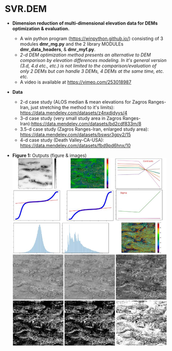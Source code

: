 # SVR.DEM
* **Dimension reduction of multi-dimensional elevation data for DEMs optimization & evaluation.**
  * A win python program (https://winpython.github.io/) consisting of 3 modules **dmr_mg.py** and the 2 library MODULEs **dmr_data_headers**, & **dmr_myf.py**.
  * _2-d DEM optimization method presents an alternative to DEM comparison by elevation differences modeling. In it's general version (3.d, 4.d etc., etc.) is not limited to the comparison/evaluation of only 2 DEMs but can handle 3 DEMs, 4 DEMs at the same time, etc. etc._
  * A video is available at https://vimeo.com/253018987
* **Data**
  * 2-d case study (ALOS median & mean elevations for Zagros Ranges-Iran, just stretching the method to it's limits): https://data.mendeley.com/datasets/z4nxdjdyys/4
  * 3-d case study (very small study area in Zagros Ranges-Iran):https://data.mendeley.com/datasets/bd2cdf833m/8
  * 3.5-d case study (Zagros Ranges-Iran, enlarged study area): https://data.mendeley.com/datasets/bswsr3gpy2/15
  * 4-d case study (Death Valley-CA-USA): https://data.mendeley.com/datasets/fbd9pd6hnx/10

* **Figure 1:** Outputs (figure & images)
  ![Example of output images](https://github.com/miliaresis/SVR.DEM/blob/master/mapping.jpg)
